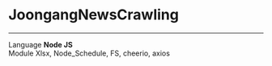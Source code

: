 # JoongangNewsCrawling
---------------------
Language <strong>Node JS</strong><br>
Module Xlsx, Node_Schedule, FS, cheerio, axios
